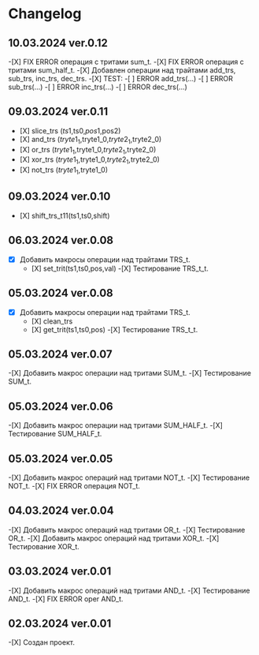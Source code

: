 # Changelog

## 10.03.2024 ver.0.12
   -[Х] FIX ERROR операция с тритами sum_t.
   -[Х] FIX ERROR операция с тритами sum_half_t.
   -[Х] Добавлен операции над трайтами add_trs, sub_trs, inc_trs, dec_trs.
   -[Х] TEST:
    -[ ] ERROR  add_trs(...)
    -[ ] ERROR  sub_trs(...)
    -[ ] ERROR  inc_trs(...)
    -[ ] ERROR  dec_trs(...)

## 09.03.2024 ver.0.11
   - [Х] slice_trs ($ts1,$ts0,$pos1,$pos2)
   - [Х] and_trs ($tryte1_1,$tryte1_0,$tryte2_1,$tryte2_0)
   - [Х] or_trs ($tryte1_1,$tryte1_0,$tryte2_1,$tryte2_0)
   - [Х] xor_trs ($tryte1_1,$tryte1_0,$tryte2_1,$tryte2_0)
   - [Х] not_trs ($tryte1_1,$tryte1_0)

## 09.03.2024 ver.0.10
   - [Х] shift_trs_t11(ts1,ts0,shift)

## 06.03.2024 ver.0.08
 -[X] Добавить макросы операции над трайтами TRS_t.
      - [Х] set_trit(ts1,ts0,pos,val)
 -[Х] Тестирование TRS_t_t.

## 05.03.2024 ver.0.08
 -[X] Добавить макросы операции над трайтами TRS_t.
      - [Х] clean_trs
      - [Х] get_trit(ts1,ts0,pos)
 -[Х] Тестирование TRS_t_t.

## 05.03.2024 ver.0.07
 -[Х] Добавить макрос операции над тритами SUM_t.
 -[Х] Тестирование SUM_t.

## 05.03.2024 ver.0.06
 -[Х] Добавить макрос операции над тритами SUM_HALF_t.
 -[Х] Тестирование SUM_HALF_t.

## 05.03.2024 ver.0.05
 -[Х] Добавить макрос операций над тритами NOT_t.
 -[Х] Тестирование NOT_t.
 -[Х] FIX ERROR операция NOT_t.

## 04.03.2024 ver.0.04
 -[Х] Добавить макрос операций над тритами OR_t.
 -[Х] Тестирование OR_t.
 -[Х] Добавить макрос операций над тритами XOR_t.
 -[Х] Тестирование XOR_t.

## 03.03.2024 ver.0.01
 -[Х] Добавить макрос операций над тритами AND_t.
 -[Х] Тестирование AND_t.
 -[Х] FIX ERROR oper AND_t.

## 02.03.2024 ver.0.01
 -[Х] Создан проект.

